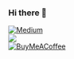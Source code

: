 ### Hi there 👋

<!--
**tkaratug/tkaratug** is a ✨ _special_ ✨ repository because its `README.md` (this file) appears on your GitHub profile.

Here are some ideas to get you started:

- 🔭 I’m currently working on ...
- 🌱 I’m currently learning ...
- 👯 I’m looking to collaborate on ...
- 🤔 I’m looking for help with ...
- 💬 Ask me about ...
- 📫 How to reach me: ...
- 😄 Pronouns: ...
- ⚡ Fun fact: ...
-->

[![Medium](https://img.shields.io/badge/Medium-12100E?logo=medium&logoColor=white)](https://medium.com/@tkaratug)<br>
[![](https://visitcount.itsvg.in/api?id=tkaratug&icon=0&color=3)](https://visitcount.itsvg.in)<br>
[![BuyMeACoffee](https://img.shields.io/badge/Buy%20Me%20a%20Coffee-ffdd00?style=for-the-badge&logo=buy-me-a-coffee&logoColor=black)](https://buymeacoffee.com/tkaratug)
